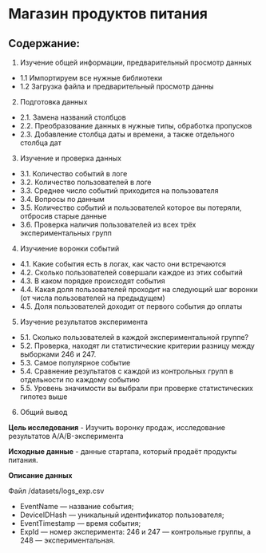 # Магазин продуктов питания
## Содержание:
1. Изучение общей информации, предварительный просмотр данных

- 1.1 Импортируем все нужные библиотеки
- 1.2 Загрузка файла и предварительный просмотр данны

2. Подготовка данных

- 2.1. Замена названий столбцов
- 2.2. Преобразование данных в нужные типы, обработка пропусков
- 2.3. Добавление столбца даты и времени, а также отдельного столбца дат

3. Изучение и проверка данных

- 3.1. Количество событий в логе
- 3.2. Количество пользователей в логе
- 3.3. Среднее число событий приходится на пользователя
- 3.4. Вопросы по данным
- 3.5. Количество событий и пользователей которое вы потеряли, отбросив старые данные
- 3.6. Проверка наличия пользователей из всех трёх экспериментальных групп

4. Изучиение воронки событий

- 4.1. Какие события есть в логах, как часто они встречаются
- 4.2. Сколько пользователей совершали каждое из этих событий
- 4.3. В каком порядке происходят события
- 4.4. Какая доля пользователей проходит на следующий шаг воронки (от числа пользователей на предыдущем)
- 4.5. Доля пользователей доходит от первого события до оплаты

5. Изучение результатов эксперимента

- 5.1. Сколько пользователей в каждой экспериментальной группе?
- 5.2. Проверка, находят ли статистические критерии разницу между выборками 246 и 247.
- 5.3. Самое популярное событие
- 5.4. Сравнение результатов с каждой из контрольных групп в отдельности по каждому событию
- 5.5. Уровень значимости вы выбрали при проверке статистических гипотез выше

6. Общий вывод

<b>Цель исследования</b> - Изучить воронку продаж, исследование результатов A/A/B-эксперимента

<b>Исходные данные</b> - данные стартапа, который продаёт продукты питания.

**Описание данных**

Файл /datasets/logs_exp.csv
- EventName — название события;
- DeviceIDHash — уникальный идентификатор пользователя;
- EventTimestamp — время события;
- ExpId — номер эксперимента: 246 и 247 — контрольные группы, а 248 — экспериментальная.
